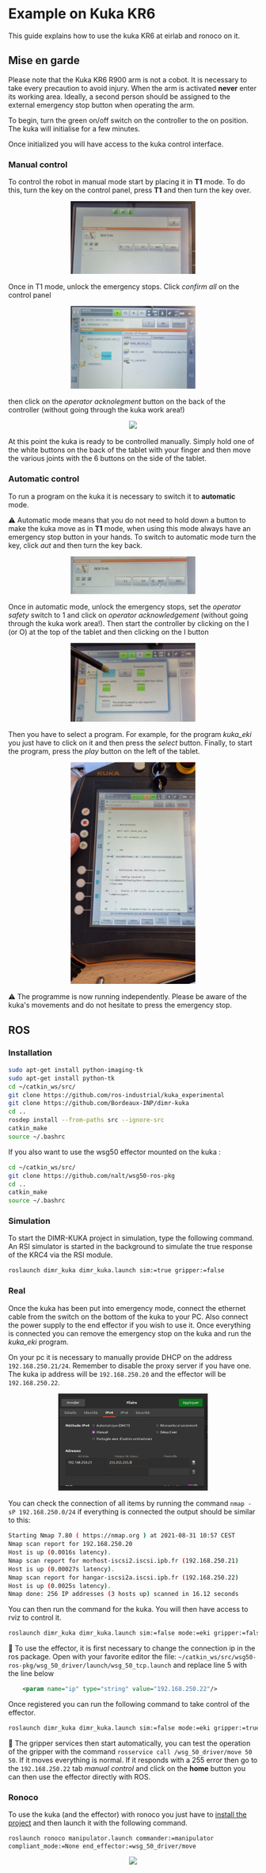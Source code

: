 # Example on Kuka KR6

This guide explains how to use the kuka KR6 at eirlab and ronoco on it.

## Mise en garde

Please note that the Kuka KR6 R900 arm is not a cobot. It is necessary to take every precaution to avoid injury. When the arm is activated **never** enter its working area. Ideally, a second person should be assigned to the external emergency stop button when operating the arm.

To begin, turn the green on/off switch on the controller to the on position. The kuka will initialise for a few minutes.

Once initialized you will have access to the kuka control interface.

### Manual control

To control the robot in manual mode start by placing it in **T1** mode. To do this, turn the key on the control panel, press **T1** and then turn the key over.

<center>
<img src="../static/kukat1.jpg" width="50%"/>
</center>

Once in T1 mode, unlock the emergency stops. Click *confirm all* on the control panel

<center>
<img src="../static/kukaconfirmall.jpg" width="50%"/>
</center>

then click on the *operator acknolegment* button on the back of the controller (without going through the kuka work area!)

<center>
<img src="../static/kukacontrolleur.png" width="50%"/>
</center>

At this point the kuka is ready to be controlled manually. Simply hold one of the white buttons on the back of the tablet with your finger and then move the various joints with the 6 buttons on the side of the tablet.

### Automatic control

To run a program on the kuka it is necessary to switch it to **automatic** mode.

⚠️ Automatic mode means that you do not need to hold down a button to make the kuka move as in **T1** mode, when using this mode always have an emergency stop button in your hands. To switch to automatic mode turn the key, click *aut* and then turn the key back.

<center>
<img src="../static/kukaaut.jpg" width="50%"></img>
</center>

Once in automatic mode, unlock the emergency stops, set the *operator safety* switch to 1 and click on *operator acknowledgement* (without going through the kuka work area!). Then start the controller by clicking on the I (or O) at the top of the tablet and then clicking on the I button

<center>
<img src="../static/kukaautlaunch.jpg" width="50%"></img>
</center>

Then you have to select a program. For example, for the program *kuka_eki* you just have to click on it and then press the *select* button. Finally, to start the program, press the *play* button on the left of the tablet.

<center>
<img src="../static/kukalaunch.jpg" width="50%"></img>
</center>

⚠️ The programme is now running independently. Please be aware of the kuka's movements and do not hesitate to press the emergency stop.


## ROS

### Installation

```bash
sudo apt-get install python-imaging-tk
sudo apt-get install python-tk
cd ~/catkin_ws/src/
git clone https://github.com/ros-industrial/kuka_experimental
git clone https://github.com/Bordeaux-INP/dimr-kuka
cd ..
rosdep install --from-paths src --ignore-src
catkin_make
source ~/.bashrc
```

If you also want to use the wsg50 effector mounted on the kuka :
```bash
cd ~/catkin_ws/src/
git clone https://github.com/nalt/wsg50-ros-pkg
cd ..
catkin_make
source ~/.bashrc
```

### Simulation

To start the DIMR-KUKA project in simulation, type the following command. An RSI simulator is started in the background to simulate the true response of the KRC4 via the RSI module.

```bash
roslaunch dimr_kuka dimr_kuka.launch sim:=true gripper:=false
```

### Real

Once the kuka has been put into emergency mode, connect the ethernet cable from the switch on the bottom of the kuka to your PC. Also connect the power supply to the end effector if you wish to use it. Once everything is connected you can remove the emergency stop on the kuka and run the *kuka_eki* program.

On your pc it is necessary to manually provide DHCP on the address `192.168.250.21/24`. Remember to disable the proxy server if you have one. The kuka ip address will be `192.168.250.20` and the effector will be `192.168.250.22`.

<center>
<img src="../static/kukadhcp.png" width="60%"></img>
</center>

You can check the connection of all items by running the command `nmap -sP 192.168.250.0/24` if everything is connected the output should be similar to this:

```bash
Starting Nmap 7.80 ( https://nmap.org ) at 2021-08-31 10:57 CEST
Nmap scan report for 192.168.250.20
Host is up (0.0016s latency).
Nmap scan report for morhost-iscsi2.iscsi.ipb.fr (192.168.250.21)
Host is up (0.00027s latency).
Nmap scan report for hangar-iscsi2a.iscsi.ipb.fr (192.168.250.22)
Host is up (0.0025s latency).
Nmap done: 256 IP addresses (3 hosts up) scanned in 16.12 seconds
```

You can then run the command for the kuka. You will then have access to rviz to control it.
```bash
roslaunch dimr_kuka dimr_kuka.launch sim:=false mode:=eki gripper:=false
```


🦾 To use the effector, it is first necessary to change the connection ip in the ros package. Open with your favorite editor the file: `~/catkin_ws/src/wsg50-ros-pkg/wsg_50_driver/launch/wsg_50_tcp.launch` and replace line 5 with the line below

```xml
	<param name="ip" type="string" value="192.168.250.22"/>
```

Once registered you can run the following command to take control of the effector.

```bash
roslaunch dimr_kuka dimr_kuka.launch sim:=false mode:=eki gripper:=true   
```

🔧 The gripper services then start automatically, you can test the operation of the gripper with the command `rosservice call /wsg_50_driver/move 50 50`. If it moves everything is normal. If it responds with a 255 error then go to the `192.168.250.22` tab *manual control* and click on the **home** button you can then use the effector directly with ROS.



### Ronoco

To use the kuka (and the effector) with ronoco you just have to [install the project](https://sdelpeuch.github.io/ronoco/) and then launch it with the following command.

```roslaunch
roslaunch ronoco manipulator.launch commander:=manipulator compliant_mode:=None end_effector:=wsg_50_driver/move
```

<center>
<img src="../static/kuka.gif"></img>
</center>


